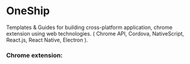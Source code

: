# OneShip

Templates &amp; Guides for building cross-platform application, chrome extension using web technologies. ( Chrome API, Cordova, NativeScript, React.js, React Native, Electron ).

### Chrome extension:
